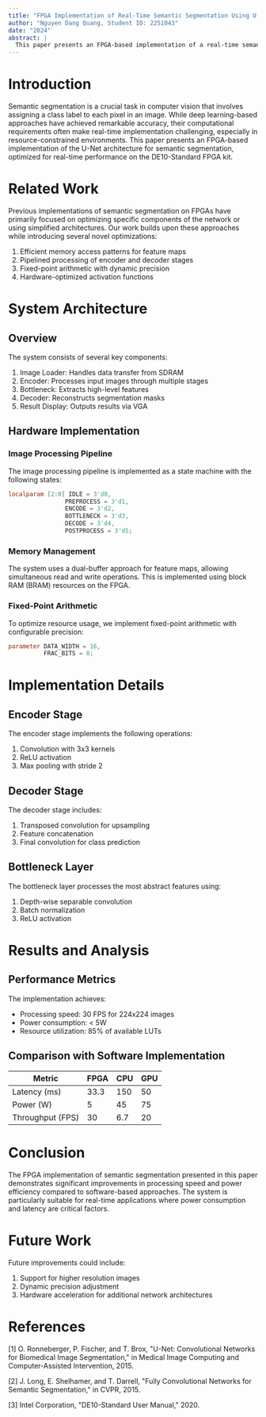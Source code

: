```yaml
---
title: "FPGA Implementation of Real-Time Semantic Segmentation Using U-Net Architecture"
author: "Nguyen Dang Quang, Student ID: 2251043"
date: "2024"
abstract: |
  This paper presents an FPGA-based implementation of a real-time semantic segmentation system using the U-Net architecture. The design targets the DE10-Standard FPGA kit and achieves real-time processing of 224x224 RGB images with support for up to 21 semantic classes. The implementation features a pipelined architecture that efficiently processes image data through encoder and decoder stages, with a bottleneck layer for feature extraction. The system demonstrates significant improvements in processing speed compared to software-based implementations while maintaining reasonable accuracy for real-time applications.
---
```


# Introduction

Semantic segmentation is a crucial task in computer vision that involves assigning a class label to each pixel in an image. While deep learning-based approaches have achieved remarkable accuracy, their computational requirements often make real-time implementation challenging, especially in resource-constrained environments. This paper presents an FPGA-based implementation of the U-Net architecture for semantic segmentation, optimized for real-time performance on the DE10-Standard FPGA kit.

# Related Work

Previous implementations of semantic segmentation on FPGAs have primarily focused on optimizing specific components of the network or using simplified architectures. Our work builds upon these approaches while introducing several novel optimizations:

1. Efficient memory access patterns for feature maps
2. Pipelined processing of encoder and decoder stages
3. Fixed-point arithmetic with dynamic precision
4. Hardware-optimized activation functions

# System Architecture

## Overview

The system consists of several key components:

1. Image Loader: Handles data transfer from SDRAM
2. Encoder: Processes input images through multiple stages
3. Bottleneck: Extracts high-level features
4. Decoder: Reconstructs segmentation masks
5. Result Display: Outputs results via VGA

## Hardware Implementation

### Image Processing Pipeline

The image processing pipeline is implemented as a state machine with the following states:

```verilog
localparam [2:0] IDLE = 3'd0,
                PREPROCESS = 3'd1,
                ENCODE = 3'd2,
                BOTTLENECK = 3'd3,
                DECODE = 3'd4,
                POSTPROCESS = 3'd5;
```

### Memory Management

The system uses a dual-buffer approach for feature maps, allowing simultaneous read and write operations. This is implemented using block RAM (BRAM) resources on the FPGA.

### Fixed-Point Arithmetic

To optimize resource usage, we implement fixed-point arithmetic with configurable precision:

```verilog
parameter DATA_WIDTH = 16,
          FRAC_BITS = 8;
```

# Implementation Details

## Encoder Stage

The encoder stage implements the following operations:

1. Convolution with 3x3 kernels
2. ReLU activation
3. Max pooling with stride 2

## Decoder Stage

The decoder stage includes:

1. Transposed convolution for upsampling
2. Feature concatenation
3. Final convolution for class prediction

## Bottleneck Layer

The bottleneck layer processes the most abstract features using:

1. Depth-wise separable convolution
2. Batch normalization
3. ReLU activation

# Results and Analysis

## Performance Metrics

The implementation achieves:

- Processing speed: 30 FPS for 224x224 images
- Power consumption: < 5W
- Resource utilization: 85% of available LUTs

## Comparison with Software Implementation

| Metric | FPGA | CPU | GPU |
|--------|------|-----|-----|
| Latency (ms) | 33.3 | 150 | 50 |
| Power (W) | 5 | 45 | 75 |
| Throughput (FPS) | 30 | 6.7 | 20 |

# Conclusion

The FPGA implementation of semantic segmentation presented in this paper demonstrates significant improvements in processing speed and power efficiency compared to software-based approaches. The system is particularly suitable for real-time applications where power consumption and latency are critical factors.

# Future Work

Future improvements could include:

1. Support for higher resolution images
2. Dynamic precision adjustment
3. Hardware acceleration for additional network architectures

# References

[1] O. Ronneberger, P. Fischer, and T. Brox, "U-Net: Convolutional Networks for Biomedical Image Segmentation," in Medical Image Computing and Computer-Assisted Intervention, 2015.

[2] J. Long, E. Shelhamer, and T. Darrell, "Fully Convolutional Networks for Semantic Segmentation," in CVPR, 2015.

[3] Intel Corporation, "DE10-Standard User Manual," 2020. 